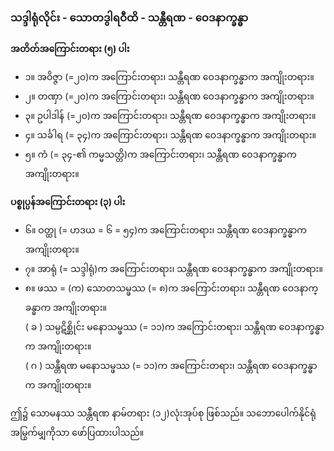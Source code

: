 ### သဒ္ဒါရုံလိုင်း - သောတဒွါရဝီထိ - သန္တီရဏ - ဝေဒနာက္ခန္ဓာ

**အတိတ်အကြောင်းတရား (၅) ပါး**

- ၁။ အဝိဇ္ဇာ (=၂၀)က အကြောင်းတရား၊ သန္တီရဏ ဝေဒနာက္ခန္ဓာက အကျိုးတရား။
- ၂။ တဏှာ (=၂၀)က အကြောင်းတရား၊ သန္တီရဏ ဝေဒနာက္ခန္ဓာက အကျိုးတရား။
- ၃။ ဥပါဒါန် (=၂၀)က အကြောင်းတရား၊ သန္တီရဏ ဝေဒနာက္ခန္ဓာက အကျိုးတရား။
- ၄။ သင်္ခါရ (= ၃၄)က အကြောင်းတရား၊ သန္တီရဏ ဝေဒနာက္ခန္ဓာက အကျိုးတရား။
- ၅။ ကံ (= ၃၄-၏ ကမ္မသတ္တိ)က အကြောင်းတရား၊ သန္တီရဏ ဝေဒနာက္ခန္ဓာက အကျိုးတရား။

**ပစ္စုပ္ပန်အကြောင်းတရား (၃) ပါး**

- ၆။ ဝတ္ထု (= ဟဒယ = ၆ = ၅၄)က အကြောင်းတရား၊ သန္တီရဏ ဝေဒနာက္ခန္ဓာက အကျိုးတရား။
- ၇။ အာရုံ (= သဒ္ဒါရုံ)က အကြောင်းတရား၊ သန္တီရဏ ဝေဒနာက္ခန္ဓာက အကျိုးတရား။
- ၈။ ဖဿ = (က) သောတသမ္ဖဿ (= ၈)က အကြောင်းတရား၊ သန္တီရဏ ဝေဒနာက္ခန္ဓာက အကျိုးတရား။ <br>( ခ ) သမ္ပဋိစ္ဆိုင်း မနောသမ္ဖဿ (= ၁၁)က အကြောင်းတရား၊ သန္တီရဏ ဝေဒနာက္ခန္ဓာက အကျိုးတရား။ <br>( ဂ ) သန္တီရဏ မနောသမ္ဖဿ (= ၁၁)က အကြောင်းတရား၊ သန္တီရဏ ဝေဒနာက္ခန္ဓာက အကျိုးတရား။

ဤ၌ သောမနဿ သန္တီရဏ နာမ်တရား (၁၂)လုံးအုပ်စု ဖြစ်သည်။ သဘောပေါက်နိုင်ရုံ အမြွက်မျှကိုသာ ဖော်ပြထားပါသည်။

